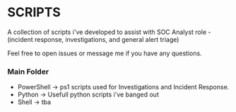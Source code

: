 # SCRIPTS

A collection of scripts i've developed to assist with SOC Analyst role - (incident response, investigations, and general alert triage)

Feel free to open issues or message me if you have any questions.


### Main Folder

- PowerShell -> ps1 scripts used for Investigations and Incident Response.
- Python -> Usefull python scripts i've banged out
- Shell -> tba
